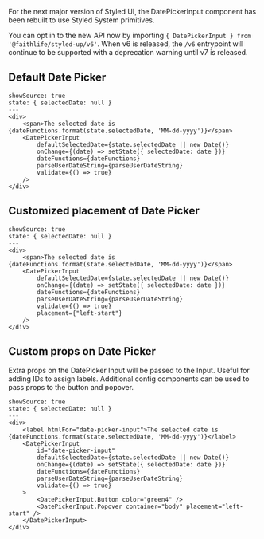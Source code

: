 For the next major version of Styled UI, the DatePickerInput component has been rebuilt to use Styled System primitives.

You can opt in to the new API now by importing `{ DatePickerInput } from '@faithlife/styled-up/v6'`. When v6 is released, the `/v6` entrypoint will continue to be supported with a deprecation warning until v7 is released.

## Default Date Picker

```react
showSource: true
state: { selectedDate: null }
---
<div>
	<span>The selected date is {dateFunctions.format(state.selectedDate, 'MM-dd-yyyy')}</span>
	<DatePickerInput
		defaultSelectedDate={state.selectedDate || new Date()}
		onChange={(date) => setState({ selectedDate: date })}
		dateFunctions={dateFunctions}
		parseUserDateString={parseUserDateString}
		validate={() => true}
	/>
</div>
```

## Customized placement of Date Picker

```react
showSource: true
state: { selectedDate: null }
---
<div>
	<span>The selected date is {dateFunctions.format(state.selectedDate, 'MM-dd-yyyy')}</span>
	<DatePickerInput
		defaultSelectedDate={state.selectedDate || new Date()}
		onChange={(date) => setState({ selectedDate: date })}
		dateFunctions={dateFunctions}
		parseUserDateString={parseUserDateString}
		validate={() => true}
		placement={"left-start"}
	/>
</div>
```

## Custom props on Date Picker

Extra props on the DatePicker Input will be passed to the Input. Useful for adding IDs to assign labels.
Additional config components can be used to pass props to the button and popover.

```react
showSource: true
state: { selectedDate: null }
---
<div>
	<label htmlFor="date-picker-input">The selected date is {dateFunctions.format(state.selectedDate, 'MM-dd-yyyy')}</label>
	<DatePickerInput
		id="date-picker-input"
		defaultSelectedDate={state.selectedDate || new Date()}
		onChange={(date) => setState({ selectedDate: date })}
		dateFunctions={dateFunctions}
		parseUserDateString={parseUserDateString}
		validate={() => true}
	>
		<DatePickerInput.Button color="green4" />
		<DatePickerInput.Popover container="body" placement="left-start" />
	</DatePickerInput>
</div>
```
